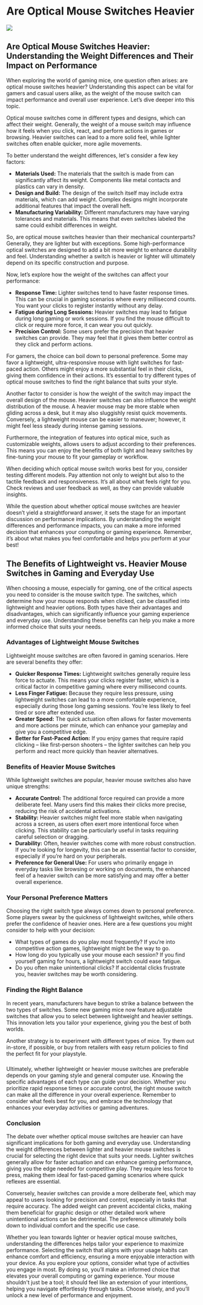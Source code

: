 <h1>Are Optical Mouse Switches Heavier</h1>
<p><img src="https://articleaigenerator.com/generated_image/are-optical-mouse-switches-heavier-1740705424.png"></p>
<h2>Are Optical Mouse Switches Heavier: Understanding the Weight Differences and Their Impact on Performance</h2><p>When exploring the world of gaming mice, one question often arises: are optical mouse switches heavier? Understanding this aspect can be vital for gamers and casual users alike, as the weight of the mouse switch can impact performance and overall user experience. Let’s dive deeper into this topic.</p>
<p>Optical mouse switches come in different types and designs, which can affect their weight. Generally, the weight of a mouse switch may influence how it feels when you click, react, and perform actions in games or browsing. Heavier switches can lead to a more solid feel, while lighter switches often enable quicker, more agile movements.</p>
<p>To better understand the weight differences, let's consider a few key factors:</p>
<ul>
    <li><strong>Materials Used:</strong> The materials that the switch is made from can significantly affect its weight. Components like metal contacts and plastics can vary in density.</li>
    <li><strong>Design and Build:</strong> The design of the switch itself may include extra materials, which can add weight. Complex designs might incorporate additional features that impact the overall heft.</li>
    <li><strong>Manufacturing Variability:</strong> Different manufacturers may have varying tolerances and materials. This means that even switches labeled the same could exhibit differences in weight.</li>
</ul>
<p>So, are optical mouse switches heavier than their mechanical counterparts? Generally, they are lighter but with exceptions. Some high-performance optical switches are designed to add a bit more weight to enhance durability and feel. Understanding whether a switch is heavier or lighter will ultimately depend on its specific construction and purpose.</p>
<p>Now, let’s explore how the weight of the switches can affect your performance:</p>
<ul>
    <li><strong>Response Time:</strong> Lighter switches tend to have faster response times. This can be crucial in gaming scenarios where every millisecond counts. You want your clicks to register instantly without any delay.</li>
    <li><strong>Fatigue during Long Sessions:</strong> Heavier switches may lead to fatigue during long gaming or work sessions. If you find the mouse difficult to click or require more force, it can wear you out quickly.</li>
    <li><strong>Precision Control:</strong> Some users prefer the precision that heavier switches can provide. They may feel that it gives them better control as they click and perform actions.</li>
</ul>
<p>For gamers, the choice can boil down to personal preference. Some may favor a lightweight, ultra-responsive mouse with light switches for fast-paced action. Others might enjoy a more substantial feel in their clicks, giving them confidence in their actions. It’s essential to try different types of optical mouse switches to find the right balance that suits your style.</p>
<p>Another factor to consider is how the weight of the switch may impact the overall design of the mouse. Heavier switches can also influence the weight distribution of the mouse. A heavier mouse may be more stable when gliding across a desk, but it may also sluggishly resist quick movements. Conversely, a lightweight mouse can be easier to maneuver; however, it might feel less steady during intense gaming sessions.</p>
<p>Furthermore, the integration of features into optical mice, such as customizable weights, allows users to adjust according to their preferences. This means you can enjoy the benefits of both light and heavy switches by fine-tuning your mouse to fit your gameplay or workflow.</p>
<p>When deciding which optical mouse switch works best for you, consider testing different models. Pay attention not only to weight but also to the tactile feedback and responsiveness. It’s all about what feels right for you. Check reviews and user feedback as well, as they can provide valuable insights.</p>
<p>While the question about whether optical mouse switches are heavier doesn’t yield a straightforward answer, it sets the stage for an important discussion on performance implications. By understanding the weight differences and performance impacts, you can make a more informed decision that enhances your computing or gaming experience. Remember, it’s about what makes you feel comfortable and helps you perform at your best!</p><h2>The Benefits of Lightweight vs. Heavier Mouse Switches in Gaming and Everyday Use</h2><p>When choosing a mouse, especially for gaming, one of the critical aspects you need to consider is the mouse switch type. The switches, which determine how your mouse responds when clicked, can be classified into lightweight and heavier options. Both types have their advantages and disadvantages, which can significantly influence your gaming experience and everyday use. Understanding these benefits can help you make a more informed choice that suits your needs.</p>
<h3>Advantages of Lightweight Mouse Switches</h3>
<p>Lightweight mouse switches are often favored in gaming scenarios. Here are several benefits they offer:</p>
<ul>
<li><strong>Quicker Response Times:</strong> Lightweight switches generally require less force to actuate. This means your clicks register faster, which is a critical factor in competitive gaming where every millisecond counts.</li>
<li><strong>Less Finger Fatigue:</strong> Because they require less pressure, using lightweight switches can lead to a more comfortable experience, especially during those long gaming sessions. You’re less likely to feel tired or sore after extended use.</li>
<li><strong>Greater Speed:</strong> The quick actuation often allows for faster movements and more actions per minute, which can enhance your gameplay and give you a competitive edge.</li>
<li><strong>Better for Fast-Paced Action:</strong> If you enjoy games that require rapid clicking – like first-person shooters – the lighter switches can help you perform and react more quickly than heavier alternatives.</li>
</ul>
<h3>Benefits of Heavier Mouse Switches</h3>
<p>While lightweight switches are popular, heavier mouse switches also have unique strengths:</p>
<ul>
<li><strong>Accurate Control:</strong> The additional force required can provide a more deliberate feel. Many users find this makes their clicks more precise, reducing the risk of accidental activations.</li>
<li><strong>Stability:</strong> Heavier switches might feel more stable when navigating across a screen, as users often exert more intentional force when clicking. This stability can be particularly useful in tasks requiring careful selection or dragging.</li>
<li><strong>Durability:</strong> Often, heavier switches come with more robust construction. If you’re looking for longevity, this can be an essential factor to consider, especially if you’re hard on your peripherals.</li>
<li><strong>Preference for General Use:</strong> For users who primarily engage in everyday tasks like browsing or working on documents, the enhanced feel of a heavier switch can be more satisfying and may offer a better overall experience.</li>
</ul>
<h3>Your Personal Preference Matters</h3>
<p>Choosing the right switch type always comes down to personal preference. Some players swear by the quickness of lightweight switches, while others prefer the confidence of heavier ones. Here are a few questions you might consider to help with your decision:</p>
<ul>
<li>What types of games do you play most frequently? If you’re into competitive action games, lightweight might be the way to go.</li>
<li>How long do you typically use your mouse each session? If you find yourself gaming for hours, a lightweight switch could ease fatigue.</li>
<li>Do you often make unintentional clicks? If accidental clicks frustrate you, heavier switches may be worth considering.</li>
</ul>
<h3>Finding the Right Balance</h3>
<p>In recent years, manufacturers have begun to strike a balance between the two types of switches. Some new gaming mice now feature adjustable switches that allow you to select between lightweight and heavier settings. This innovation lets you tailor your experience, giving you the best of both worlds.</p>
<p>Another strategy is to experiment with different types of mice. Try them out in-store, if possible, or buy from retailers with easy return policies to find the perfect fit for your playstyle.</p>
<h3></h3>
<p>Ultimately, whether lightweight or heavier mouse switches are preferable depends on your gaming style and general computer use. Knowing the specific advantages of each type can guide your decision. Whether you prioritize rapid response times or accurate control, the right mouse switch can make all the difference in your overall experience. Remember to consider what feels best for you, and embrace the technology that enhances your everyday activities or gaming adventures.</p><h3>Conclusion</h3><p>The debate over whether optical mouse switches are heavier can have significant implications for both gaming and everyday use. Understanding the weight differences between lighter and heavier mouse switches is crucial for selecting the right device that suits your needs. Lighter switches generally allow for faster actuation and can enhance gaming performance, giving you the edge needed for competitive play. They require less force to press, making them ideal for fast-paced gaming scenarios where quick reflexes are essential.</p>
<p>Conversely, heavier switches can provide a more deliberate feel, which may appeal to users looking for precision and control, especially in tasks that require accuracy. The added weight can prevent accidental clicks, making them beneficial for graphic design or other detailed work where unintentional actions can be detrimental. The preference ultimately boils down to individual comfort and the specific use case. </p>
<p>Whether you lean towards lighter or heavier optical mouse switches, understanding the differences helps tailor your experience to maximize performance. Selecting the switch that aligns with your usage habits can enhance comfort and efficiency, ensuring a more enjoyable interaction with your device. As you explore your options, consider what type of activities you engage in most. By doing so, you’ll make an informed choice that elevates your overall computing or gaming experience. Your mouse shouldn't just be a tool; it should feel like an extension of your intentions, helping you navigate effortlessly through tasks. Choose wisely, and you’ll unlock a new level of performance and enjoyment.</p>